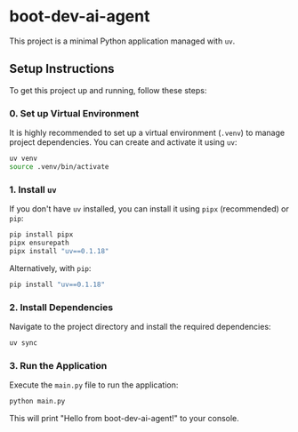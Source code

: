 # boot-dev-ai-agent

This project is a minimal Python application managed with `uv`.

## Setup Instructions

To get this project up and running, follow these steps:

### 0. Set up Virtual Environment

It is highly recommended to set up a virtual environment (`.venv`) to manage project dependencies. You can create and activate it using `uv`:

```bash
uv venv
source .venv/bin/activate
```

### 1. Install `uv`

If you don't have `uv` installed, you can install it using `pipx` (recommended) or `pip`:

```bash
pip install pipx
pipx ensurepath
pipx install "uv==0.1.18"
```

Alternatively, with `pip`:

```bash
pip install "uv==0.1.18"
```

### 2. Install Dependencies

Navigate to the project directory and install the required dependencies:

```bash
uv sync
```

### 3. Run the Application

Execute the `main.py` file to run the application:

```bash
python main.py
```

This will print "Hello from boot-dev-ai-agent!" to your console.
